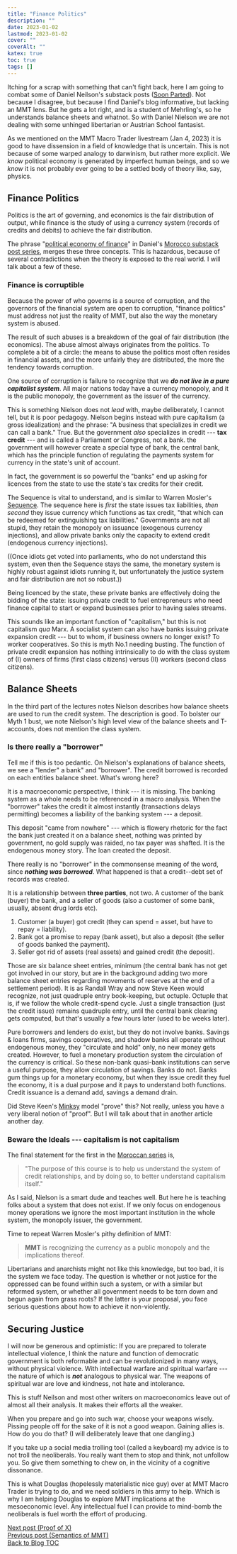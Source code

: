 ```yaml
---
title: "Finance Politics"
description: ""
date: 2023-01-02
lastmod: 2023-01-02
cover: ""
coverAlt: ""
katex: true
toc: true
tags: []
---
```


Itching for a scrap with something that can't fight back, here I am going to combat 
some of Daniel Neilson's substack 
posts ([Soon Parted](https://www.soonparted.co/)). Not because I disagree, but 
because I find Daniel's blog informative, but lacking an MMT lens. But he gets a lot 
right, and is a student of Mehrling's, so he understands balance sheets and whatnot. 
So with Daniel Nielson we are not dealing with some unhinged libertarian or Austrian 
School fantasist.

As we mentioned on the MMT Macro Trader livestream (Jan 4, 2023) it is good to have 
dissension in a field of knowledge that is uncertain. This is not because of some 
warped analogy to darwinism, but rather more explicit. We *know* political economy is 
generated by imperfect human beings, and so we *know* it is not probably ever going 
to be a settled body of theory like, say, physics.


## Finance Politics

Politics is the art of governing, and economics is the fair distribution of output,
while finance is the study of using a currency system (records of credits and debits) 
to achieve the fair distribution.

The phrase "[political economy of finance](https://www.soonparted.co/p/credit)" 
in Daniel's [Morocco substack post series](https://www.soonparted.co/p/credit), 
merges these three concepts. This is hazardous, because of several contradictions 
when the theory is exposed to the real world. I will talk about a few of these.

### Finance is corruptible

Because the power of who governs is a source of corruption, and the governors of 
the financial system are open to corruption, "finance politics" must address not 
just the reality of MMT, but also the way the monetary system is abused.

The result of such abuses is a breakdown of the goal of fair distribution 
(the economics). The abuse almost always originates from the politics. To complete 
a bit of a circle: the means to abuse the politics most often resides in 
financial assets, and the more unfairly they are distributed, the more the 
tendency towards corruption.

One source of corruption is failure to recognize that we **_do not live in a pure 
capitalist system_**. All major nations today have a currency monopoly, and it is the 
public monopoly, the government as the issuer of the currency.

This is something Nielson does not *lead* with, maybe deliberately, I cannot tell, but 
it is poor pedagogy. Nielson begins instead with pure capitalism (a gross 
idealization) and the phrase: "A business that specializes in credit we can call a 
bank."
True. But the government *also* specializes in credit --- **tax credit** --- and is 
called a Parliament or Congress, not a bank. the government will however create a 
special type of bank, the central bank, which has the principle function of regulating 
the payments system for currency in the state's unit of account.

In fact, the government is so powerful the "banks" end up asking for licences from 
the state to use the state's tax credits for their credit. 

The Sequence is vital to understand, and is similar to Warren Mosler's 
[Sequence](/ohanga-pai/questions/1_basic_ohangapai/#money_story). 
The sequence here is *first* the state issues tax liabilities, *then second* they 
issue currency which functions as tax credit, "that which can be redeemed for 
extinguishing tax liabilities." Governments are not all stupid, they retain the 
monopoly on issuance (exogenous currency injections), and allow private banks only 
the capacity to extend credit (endogenous currency injections).

((Once idiots get voted into parliaments, who do not understand this system, even 
then the Sequence stays the same, the monetary system is highly robust against idiots 
running it, but unfortunately the justice system and fair distribution are not so 
robust.))

Being licenced by the state, these private banks are effectively doing the bidding of 
the state: issuing private credit to fuel entrepreneurs who need finance capital to 
start or expand businesses prior to having sales streams.

This sounds like an important function of "capitalism," but this is not capitalism 
*qua* Marx. A socialist system can also have banks issuing private expansion credit 
--- but to whom, if business owners no longer exist?  To worker cooperatives. 
So this is myth No.1 needing busting.  The function of private credit expansion has 
nothing intrinsically to do with the class system of (I) owners of firms (first class citizens) versus (II) workers (second class citizens).


## Balance Sheets

In the third part of the lectures notes Nielson describes how balance sheets are 
used to run the credit system. The description is good. To bolster our Myth 1 bust, 
we note Nielson's high level view of the balance sheets and T-accounts, does not 
mention the class system. 

### Is there really a "borrower"

Tell me if this is too pedantic. On Nielson's explanations of balance sheets, we 
see a "lender" a bank" and "borrower". The credit  borrowed is recorded on each entities 
balance sheet. What's wrong here?

It is a macroeconomic perspective, I think --- it is missing. The banking system as 
a whole needs to be referenced in a macro analysis. When the "borrower" takes the 
credit it almost instantly (transactions delays permitting) becomes a liability of 
the banking system --- a deposit.

This deposit "came from nowhere" --- which is flowery rhetoric for the fact the bank 
just created it on a  balance sheet, nothing was printed by government, no gold 
supply was raided, no tax payer was shafted.
It is the endogenous money story.  The loan created the deposit.

There really is no "borrower" in the commonsense meaning of the word, since 
**_nothing was borrowed_**.  What happened is that a credit--debt set of records was 
created.

It is a relationship between **three parties**, not two. A customer of the 
bank (buyer) the bank, and a seller of goods (also a customer of some bank, 
usually, absent drug lords etc).

1. Customer (a buyer) got credit (they can spend = asset, but have to repay = liability).
2. Bank got a promise to repay (bank asset), but also a deposit (the seller of goods 
banked the payment).
3. Seller got rid of assets (real assets) and gained credit (the deposit).

Those are six balance sheet entries, minimum (the central bank has not get got 
involved in our story, but are in the background adding two more balance sheet 
entries regarding movements of reserves at the end of a settlement period). It is as 
Randall Wray and now Steve Keen would recognize, not just quadruple entry 
book-keeping, but octuple.  Octuple that is, if we follow the whole credit-spend 
cycle. Just a single transaction (just the credit issue) remains quadruple entry, 
until the central bank clearing gets computed, but that's usually a few hours later 
(used to be weeks later).

Pure borrowers and lenders do exist, but they do not involve banks. 
Savings & loans firms, savings cooperatives, and shadow banks all operate without 
endogenous money, they "circulate and hold" only, no new money gets created. 
However, to fuel a monetary production system the circulation of the currency is 
critical. So these non-bank quasi-bank institutions can serve a useful purpose, they 
allow circulation of savings.  Banks do not. Banks gum things up for a monetary 
economy, but when they issue credit they fuel the economy, it is a dual purpose and 
it pays to understand both functions. Credit issuance is a demand add, savings a 
demand drain.

Did Steve Keen's [Minksy](https://sourceforge.net/projects/minsky/) 
model "prove" this? Not really, unless you have a very liberal 
notion of "proof". But I will talk about that in another article another day.


### Beware the Ideals --- capitalism is not capitalism

The final statement for the first in the 
[Moroccan series](https://www.soonparted.co/p/credit) is, 

> "The purpose of this course is to help us understand the system of credit relationships, and by doing so, to better understand capitalism itself."

As I said, Nielson is a smart dude and teaches well. But here he is teaching folks 
about a system that does not exist. If we only focus on endogenous money operations 
we ignore the most important institution in the whole system, the monopoly issuer, 
the government.

Time to repeat Warren Mosler's pithy definition of MMT:

> **MMT** is recognizing the currency as a public monopoly and the implications thereof.

Libertarians and anarchists might not like this knowledge, but too bad, it is the 
system we face today. The question is whether or not justice for the oppressed can 
be found within such a system, or with a similar but reformed system, or whether all 
government needs to be torn down and begun again from grass roots? If the latter is 
your proposal, you face serious questions about how to achieve it non-violently.


## Securing Justice 

I will now be generous and optimistic: If you are prepared to tolerate intellectual 
violence, I think the nature and function of democratic government is both reformable 
and can be revolutionized in many ways, without physical violence. With intellectual 
warfare and spiritual warfare --- the nature of which is **_not_** analogous to 
physical war. The weapons of spiritual war are love and kindness, not hate and 
intolerance.

This is stuff Neilson and most other writers on macroeconomics leave out of almost all 
their analysis. It makes their efforts all the weaker.

When you prepare and go into such war, choose your weapons wisely. Pissing 
people off for the sake of it is not a good weapon. Gaining allies is. How do you do 
that? (I will deliberately leave that one dangling.)

If you take up a social media trolling tool (called a keyboard) my advice is to 
not troll the neoliberals. You really want them to stop and think, not unfollow you.
So give them something to chew on, in the vicinity of a cognitive dissonance. 

This is what Douglas (hopelessly materialistic nice guy) over at MMT Macro Trader 
is trying to do, and we need soldiers in this army to help. Which is why I am helping 
Douglas to explore MMT implications at the mesoeconomic level. Any intellectual fuel I 
can provide to mind-bomb the neoliberals is fuel worth the effort of producing.


[Next post (Proof of X)](../10_proof_of_x)  
[Previous post (Semantics of MMT)](../8_mmt_semantics)  
[Back to Blog TOC](../)
